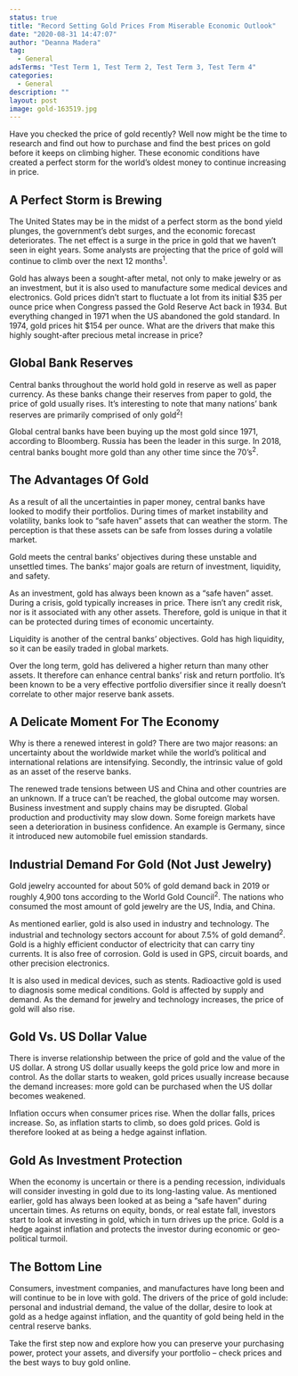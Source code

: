 ```yaml
---
status: true
title: "Record Setting Gold Prices From Miserable Economic Outlook"
date: "2020-08-31 14:47:07"
author: "Deanna Madera"
tag:
  - General
adsTerms: "Test Term 1, Test Term 2, Test Term 3, Test Term 4"
categories:
  - General
description: ""
layout: post
image: gold-163519.jpg
---
```


Have you checked the price of gold recently? Well now might be the time to research and find out how to purchase and find the best prices on gold before it keeps on climbing higher. These economic conditions have created a perfect storm for the world’s oldest money to continue increasing in price.

## A Perfect Storm is Brewing

The United States may be in the midst of a perfect storm as the bond yield plunges, the government’s debt surges, and the economic forecast deteriorates. The net effect is a surge in the price in gold that we haven’t seen in eight years. Some analysts are projecting that the price of gold will continue to climb over the next 12 months<sup>1</sup>.

Gold has always been a sought-after metal, not only to make jewelry or as an investment, but it is also used to manufacture some medical devices and electronics. Gold prices didn’t start to fluctuate a lot from its initial $35 per ounce price when Congress passed the Gold Reserve Act back in 1934. But everything changed in 1971 when the US abandoned the gold standard. In 1974, gold prices hit $154 per ounce. What are the drivers that make this highly sought-after precious metal increase in price?

## Global Bank Reserves

Central banks throughout the world hold gold in reserve as well as paper currency. As these banks change their reserves from paper to gold, the price of gold usually rises. It’s interesting to note that many nations’ bank reserves are primarily comprised of only gold<sup>2</sup>!

Global central banks have been buying up the most gold since 1971, according to Bloomberg. Russia has been the leader in this surge. In 2018, central banks bought more gold than any other time since the 70’s<sup>2</sup>.

## The Advantages Of Gold

As a result of all the uncertainties in paper money, central banks have looked to modify their portfolios. During times of market instability and volatility, banks look to “safe haven” assets that can weather the storm. The perception is that these assets can be safe from losses during a volatile market.

Gold meets the central banks’ objectives during these unstable and unsettled times. The banks’ major goals are return of investment, liquidity, and safety.

As an investment, gold has always been known as a “safe haven” asset. During a crisis, gold typically increases in price. There isn’t any credit risk, nor is it associated with any other assets. Therefore, gold is unique in that it can be protected during times of economic uncertainty.

Liquidity is another of the central banks’ objectives. Gold has high liquidity, so it can be easily traded in global markets.

Over the long term, gold has delivered a higher return than many other assets. It therefore can enhance central banks’ risk and return portfolio. It’s been known to be a very effective portfolio diversifier since it really doesn’t correlate to other major reserve bank assets.

## A Delicate Moment For The Economy

Why is there a renewed interest in gold? There are two major reasons: an uncertainty about the worldwide market while the world’s political and international relations are intensifying. Secondly, the intrinsic value of gold as an asset of the reserve banks.

The renewed trade tensions between US and China and other countries are an unknown. If a truce can’t be reached, the global outcome may worsen. Business investment and supply chains may be disrupted. Global production and productivity may slow down. Some foreign markets have seen a deterioration in business confidence. An example is Germany, since it introduced new automobile fuel emission standards.

## Industrial Demand For Gold (Not Just Jewelry)

Gold jewelry accounted for about 50% of gold demand back in 2019 or roughly 4,900 tons according to the World Gold Council<sup>2</sup>. The nations who consumed the most amount of gold jewelry are the US, India, and China.

As mentioned earlier, gold is also used in industry and technology. The industrial and technology sectors account for about 7.5% of gold demand<sup>2</sup>. Gold is a highly efficient conductor of electricity that can carry tiny currents. It is also free of corrosion. Gold is used in GPS, circuit boards, and other precision electronics.

It is also used in medical devices, such as stents. Radioactive gold is used to diagnosis some medical conditions. Gold is affected by supply and demand. As the demand for jewelry and technology increases, the price of gold will also rise.

## Gold Vs. US Dollar Value

There is inverse relationship between the price of gold and the value of the US dollar. A strong US dollar usually keeps the gold price low and more in control. As the dollar starts to weaken, gold prices usually increase because the demand increases: more gold can be purchased when the US dollar becomes weakened.

Inflation occurs when consumer prices rise. When the dollar falls, prices increase. So, as inflation starts to climb, so does gold prices. Gold is therefore looked at as being a hedge against inflation.

## Gold As Investment Protection

When the economy is uncertain or there is a pending recession, individuals will consider investing in gold due to its long-lasting value. As mentioned earlier, gold has always been looked at as being a “safe haven” during uncertain times. As returns on equity, bonds, or real estate fall, investors start to look at investing in gold, which in turn drives up the price. Gold is a hedge against inflation and protects the investor during economic or geo-political turmoil.

## The Bottom Line

Consumers, investment companies, and manufactures have long been and will continue to be in love with gold. The drivers of the price of gold include: personal and industrial demand, the value of the dollar, desire to look at gold as a hedge against inflation, and the quantity of gold being held in the central reserve banks.

Take the first step now and explore how you can preserve your purchasing power, protect your assets, and diversify your portfolio – check prices and the best ways to buy gold online.
